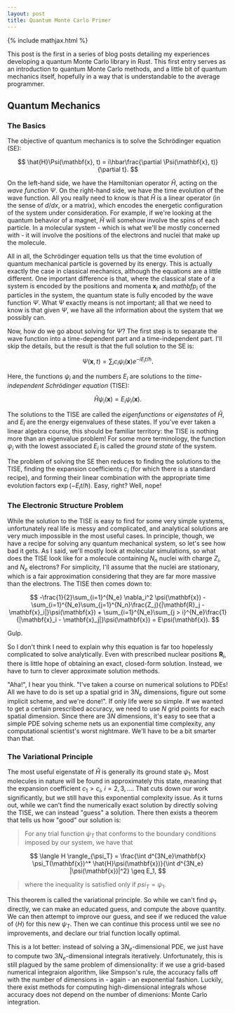 ```yaml
---
layout: post
title: Quantum Monte Carlo Primer
---
```

{% include mathjax.html %}

This post is the first in a series of blog posts detailing my experiences developing a quantum Monte Carlo library in Rust. This first entry serves as an introduction to quantum Monte Carlo methods, and a little bit of quantum mechanics itself, hopefully in a way that is understandable to the average programmer.

## Quantum Mechanics

### The Basics

The objective of quantum mechanics is to solve the Schrödinger equation (SE):

$$
  \hat{H}\Psi(\mathbf{x}, t) = i\hbar\frac{\partial \Psi(\mathbf{x}, t)}{\partial t}.
$$

On the left-hand side, we have the Hamiltonian operator $\hat{H}$, acting on the *wave function* $\Psi$. On the right-hand side, we have the time evolution of the wave function. All you really need to know is that $\hat{H}$ is a linear operator (in the sense of $d/dx$, or a matrix), which encodes the energetic configuration of the system under consideration. For example, if we're looking at the quantum behavior of a magnet, $\hat{H}$ will somehow involve the spins of each particle. In a molecular system - which is what we'll be mostly concerned with - it will involve the positions of the electrons and nuclei that make up the molecule. 

All in all, the Schrödinger equation tells us that the time evolution of quantum mechanical particle is governed by its energy. This is actually exactly the case in classical mechanics, although the equations are a little different. One important difference is that, where the classical state of a system is encoded by the positions and momenta $\mathbf{x}_i$ and $mathbf{p}_i$ of the particles in the system, the quantum state is fully encoded by the wave function $\Psi$. What $\Psi$ exactly means is not important; all that we need to know is that given $\Psi$, we have all the information about the system that we possibly can.

Now, how do we go about solving for $\Psi$? The first step is to separate the wave function into a time-dependent part and a time-independent part. I'll skip the details, but the result is that the full solution to the SE is:

$$
  \Psi(\mathbf{x}, t) = \sum_i c_i \psi_i(\mathbf{x})e^{-iE_i t/\hbar}.
$$

Here, the functions $\psi_i$ and the numbers $E_i$ are solutions to the *time-independent Schrödinger equation* (TISE):

$$
  \hat{H}\psi_i(\mathbf{x}) = E_i\psi_i(\mathbf{x}).
$$

The solutions to the TISE are called the *eigenfunctions* or *eigenstates* of $\hat{H}$, and $E_i$ are the energy eigenvalues of these states. If you've ever taken a linear algebra course, this should be familiar territory: the TISE is nothing more than an eigenvalue problem! For some more terminology, the function $\psi_i$ with the lowest associated $E_i$ is called the *ground state* of the system.

The problem of solving the SE then reduces to finding the solutions to the TISE, finding the expansion coefficients $c_i$ (for which there is a standard recipe), and forming their linear combination with the appropriate time evolution factors $\exp(-E_i t/\hbar)$. Easy, right? Well, nope!

### The Electronic Structure Problem

While the solution to the TISE is easy to find for some very simple systems, unfortunately real life is messy and complicated, and analytical solutions are very much impossible in the most useful cases. In principle, though, we have a recipe for solving any quantum mechanical system, so let's see how bad it gets. As I said, we'll mostly look at molecular simulations, so what does the TISE look like for a molecule containing $N_n$ nuclei with charge $Z_i$, and $N_e$ electrons? For simplicity, I'll assume that the nuclei are stationary, which is a fair approximation considering that they are far more massive than the electrons. The TISE then comes down to:

$$
  -\frac{1}{2}\sum_{i=1}^{N_e} \nabla_i^2 \psi(\mathbf{x}) - \sum_{i=1}^{N_e}\sum_{j=1}^{N_n}\frac{Z_j}{|\mathbf{R}_j - \mathbf{x}_i|}\psi(\mathbf{x}) + \sum_{i=1}^{N_e}\sum_{j > i}^{N_e}\frac{1}{|\mathbf{x}_i - \mathbf{x}_j|}\psi(\mathbf{x}) = E\psi(\mathbf{x}).
$$

Gulp.

So I don't think I need to explain why this equation is far too hopelessly complicated to solve analytically. Even with prescribed nuclear positions $\mathbf{R}_i$, there is little hope of obtaining an exact, closed-form solution. Instead, we have to turn to clever approximate solution methods.

"Aha!", I hear you think. "I've taken a course on numerical solutions to PDEs! All we have to do is set up a spatial grid in $3N_e$ dimensions, figure out some implicit scheme, and we're done!". If only life were so simple. If we wanted to get a certain prescribed accuracy, we need to use $N$ grid points for each spatial dimension. Since there are $3N$ dimensions, it's easy to see that a simple PDE solving scheme nets us an exponential time complexity, any computational scientist's worst nightmare. We'll have to be a bit smarter than that.

### The Variational Principle

The most useful eigenstate of $\hat{H}$ is generally its ground state $\psi_1$. Most molecules in nature will be found in approximately this state, meaning that the expansion coefficient $c_1 > c_i$, $i = 2, 3, \dots$. That cuts down our work significantly, but we still have this exponential complexity issue. As it turns out, while we can't find the numerically exact solution by directly solving the TISE, we can instead "guess" a solution. There then exists a theorem that tells us how "good" our solution is:

> For any trial function $\psi_T$ that conforms to the boundary conditions imposed by our system, we have that

$$
  \langle H \rangle_{\psi_T} = \frac{\int d^{3N_e}\mathbf{x} \psi_T(\mathbf{x})^* \hat{H}\psi(\mathbf{x})}{\int d^{3N_e} |\psi(\mathbf{x})|^2} \geq E_1,
$$

> where the inequality is satisfied only if $psi_T = \psi_1$. 

This theorem is called the variational principle. So while we can't find $\psi_1$ directly, we can make an educated guess, and compute the above quantity. We can then attempt to improve our guess, and see if we reduced the value of $\langle H \rangle$ for this new $\psi_T$. Then we can continue this process until we see no improvements, and declare our trial function locally optimal. 

This is a lot better: instead of solving a $3N_e$-dimensional PDE, we just have to compute two $3N_e$-dimensional integrals iteratively. Unfortunately, this is still plagued by the same problem of dimensionality: if we use a grid-based numerical integraion algorithm, like Simpson's rule, the accuracy falls off with the number of dimensions in - again - an exponential fashion. Luckily, there exist methods for computing high-dimensional integrals whose accuracy does not depend on the number of dimenions: Monte Carlo integration.
